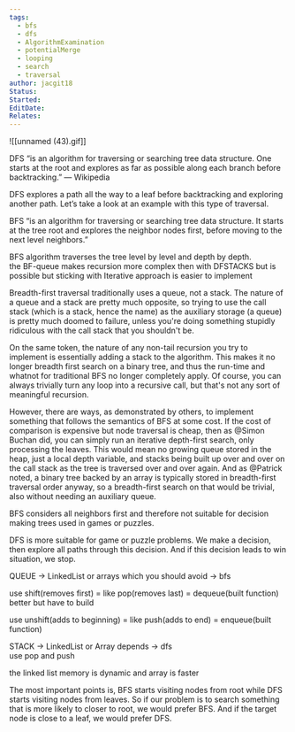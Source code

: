 ```yaml
---
tags:
  - bfs
  - dfs
  - AlgorithmExamination
  - potentialMerge
  - looping
  - search
  - traversal
author: jacgit18
Status: 
Started: 
EditDate: 
Relates:
---
```

![[unnamed (43).gif]]

DFS “is an algorithm for traversing or searching tree data structure. One starts at the root and explores as far as possible along each branch before backtracking.” — Wikipedia  
  
DFS explores a path all the way to a leaf before backtracking and exploring another path. Let’s take a look at an example with this type of traversal.  
  
  
  
BFS “is an algorithm for traversing or searching tree data structure. It starts at the tree root and explores the neighbor nodes first, before moving to the next level neighbors.”  
  
BFS algorithm traverses the tree level by level and depth by depth.  
the BF-queue makes recursion more complex then with DFSTACKS but is possible but sticking with Iterative approach is easier to implement  
  
  
Breadth-first traversal traditionally uses a queue, not a stack. The nature of a queue and a stack are pretty much opposite, so trying to use the call stack (which is a stack, hence the name) as the auxiliary storage (a queue) is pretty much doomed to failure, unless you're doing something stupidly ridiculous with the call stack that you shouldn't be.  
  
On the same token, the nature of any non-tail recursion you try to implement is essentially adding a stack to the algorithm. This makes it no longer breadth first search on a binary tree, and thus the run-time and whatnot for traditional BFS no longer completely apply. Of course, you can always trivially turn any loop into a recursive call, but that's not any sort of meaningful recursion.  
  
However, there are ways, as demonstrated by others, to implement something that follows the semantics of BFS at some cost. If the cost of comparison is expensive but node traversal is cheap, then as @Simon Buchan did, you can simply run an iterative depth-first search, only processing the leaves. This would mean no growing queue stored in the heap, just a local depth variable, and stacks being built up over and over on the call stack as the tree is traversed over and over again. And as @Patrick noted, a binary tree backed by an array is typically stored in breadth-first traversal order anyway, so a breadth-first search on that would be trivial, also without needing an auxiliary queue.  
  
  
BFS considers all neighbors first and therefore not suitable for decision making trees used in games or puzzles.  
  
DFS is more suitable for game or puzzle problems. We make a decision, then explore all paths through this decision. And if this decision leads to win situation, we stop.  
  
QUEUE -> LinkedList or arrays which you should avoid -> bfs  
  
use shift(removes first) = like pop(removes last) = dequeue(built function) better but have to build  
  
use unshift(adds to beginning) = like push(adds to end) = enqueue(built function)  
  
STACK -> LinkedList or Array depends -> dfs  
use pop and push  
  
the linked list memory is dynamic and array is faster  
  
  
The most important points is, BFS starts visiting nodes from root while DFS starts visiting nodes from leaves. So if our problem is to search something that is more likely to closer to root, we would prefer BFS. And if the target node is close to a leaf, we would prefer DFS.